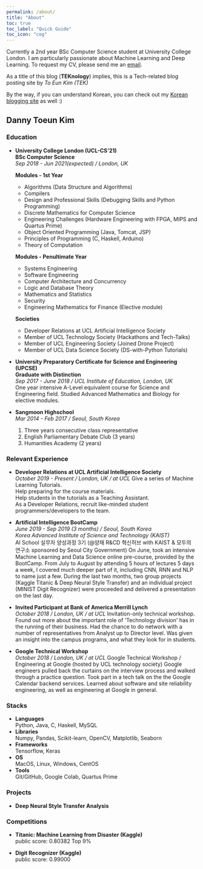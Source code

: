 ```yaml
---
permalink: /about/
title: "About"
toc: true
toc_label: "Quick Guide"
toc_icon: "cog"
---
```

Currently a 2nd year BSc Computer Science student at University College London.
I am particularly passionate about Machine Learning and Deep Learning.
To request my CV, please send me an [email](mailto:dannykim153@gmail.com).  

As a title of this blog (**TEKnology**) implies, this is a Tech-related blog posting site by *To Eun Kim (TEK)*  

By the way, if you can understand Korean, you can check out my [Korean blogging site](https://teknology.tistory.com) as well :)

## Danny Toeun Kim

### Education

* **University College London (UCL-CS'21)**  
  **BSc Computer Science**  
  *Sep 2018 - Jun 2021(expected) / London, UK*
  
  **Modules - 1st Year**
  - Algorithms (Data Structure and Algorithms)
  - Compilers
  - Design and Professional Skills (Debugging Skills and Python Programming)
  - Discrete Mathematics for Computer Science
  - Engineering Challenges (Hardware Engineering with FPGA, MIPS and Quartus Prime)
  - Object Oriented Programming (Java, Tomcat, JSP)
  - Principles of Programming (C, Haskell, Arduino)
  - Theory of Computation
  
  **Modules - Penultimate Year**
  - Systems Engineering
  - Software Engineering
  - Computer Architecture and Concurrency
  - Logic and Database Theory
  - Mathematics and Statistics
  - Security
  - Engineering Mathematics for Finance (Elective module)
  
  **Societies**
  - Developer Relations at UCL Artificial Intelligence Society
  - Member of UCL Technology Society (Hackathons and Tech-Talks)
  - Member of UCL Engineering Society (Joined Drone Project)
  - Member of UCL Data Science Society (DS-with-Python Tutorials)
  
* **University Preparatory Certificate for Science and Engineering (UPCSE)**  
  **Graduate with Distinction**  
  *Sep 2017 - June 2018 / UCL Institute of Education, London, UK*  
  One year intensive A-Level equivalent course for Science and Engineering field.
  Studied Advanced Mathematics and Biology for elective modules.

* **Sangmoon Highschool**   
  *Mar 2014 - Feb 2017 / Seoul, South Korea*  
  1. Three years consecutive class representative
  2. English Parliamentary Debate Club (3 years)
  3. Humanities Academy (2 years)


### Relevant Experience
* **Developer Relations at UCL Artificial Intelligence Society**  
  *October 2019 - Present / London, UK / at UCL*
  Give a series of Machine Learning Tutorials.  
  Help preparing for the course materials.  
  Help students in the tutorials as a Teaching Assistant.  
  As a Developer Relations, recruit like-minded student programmers/developers to the team.

* **Artificial Intelligence BootCamp**  
  *June 2019 - Sep 2019 (3 months) / Seoul, South Korea*  
  *Korea Advanced Institute of Science and Technology (KAIST)*  
  AI School 실무자 양성과정 3기 (@양재 R&CD 혁신허브 with KAIST & 모두의 연구소 sponsored by Seoul City Government)
  On June, took an intensive Machine Learning and Data Science online pre-course, provided by the BootCamp. 
  From July to August by attending 5 hours of lectures 5 days a week, I covered much deeper part of it, 
  including CNN, RNN and NLP to name just a few. 
  During the last two months, two group projects (Kaggle Titanic & Deep Neural Style Transfer) 
  and an individual project (MINIST Digit Recognizer) were proceeded and delivered a presentation on the last day.
  
* **Invited Participant at Bank of America Merrill Lynch**  
  *October 2018 / London, UK / at UCL*
  Invitation-only technical workshop.
  Found out more about the important role of 'Technology division' has in the running of their business. 
  Had the chance to do network with a number of representatives from Analyst up to Director level. 
  Was given an insight into the campus programs, and what they look for in students.

* **Google Technical Workshop**  
  *October 2018 / London, UK / at UCL*
  Google Technical Workshop / Engineering at Google (hosted by UCL technology society)
  Google engineers pulled back the curtains on the interview process and walked through a practice question. 
  Took part in a tech talk on the the Google Calendar backend services. Learned about software and site reliability engineering, 
  as well as engineering at Google in general. 

### Stacks
* **Languages**    
    Python, Java, C, Haskell, MySQL
* **Libraries**  
    Numpy, Pandas, Scikit-learn, OpenCV, Matplotlib, Seaborn
* **Frameworks**  
    Tensorflow, Keras
* **OS**  
    MacOS, Linux, Windows, CentOS
* **Tools**  
    Git/GitHub, Google Colab, Quartus Prime

### Projects
* **Deep Neural Style Transfer Analysis**
  <!-- blah blah -->

### Competitions
* **Titanic: Machine Learning from Disaster (Kaggle)**  
  public score: 0.80382
  Top 9%

* **Digit Recognizer (Kaggle)**  
  public score: 0.99000
